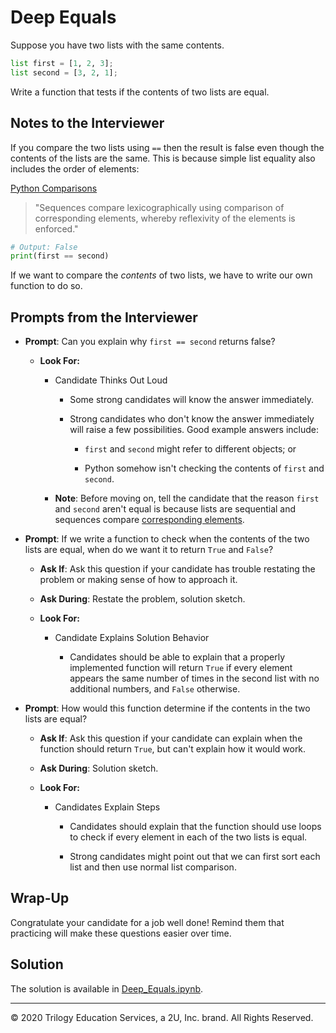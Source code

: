 # Deep Equals

Suppose you have two lists with the same contents.

```python
list first = [1, 2, 3];
list second = [3, 2, 1];
```

Write a function that tests if the contents of two lists are equal.

## Notes to the Interviewer

If you compare the two lists using `==` then the result is false even though the contents of the lists are the same. This is because simple list equality also includes the order of elements:

[Python Comparisons](https://docs.python.org/3/reference/expressions.html#comparisons)
> "Sequences compare lexicographically using comparison of corresponding elements, whereby reflexivity of the elements is enforced."

```python
# Output: False
print(first == second)
```

If we want to compare the _contents_ of two lists, we have to write our own function to do so.

## Prompts from the Interviewer

* **Prompt**: Can you explain why `first == second` returns false?

  * **Look For:**

    * Candidate Thinks Out Loud

      * Some strong candidates will know the answer immediately.

      * Strong candidates who don't know the answer immediately will raise a few possibilities. Good example answers include:

        * `first` and `second` might refer to different objects; or

        * Python somehow isn't checking the contents of `first` and `second`.

    * **Note**: Before moving on, tell the candidate that the reason `first` and `second` aren't equal is because lists are sequential and sequences compare [corresponding elements](https://docs.python.org/3/reference/expressions.html#comparisons).

* **Prompt**: If we write a function to check when the contents of the two lists are equal, when do we want it to return `True` and `False`?

  * **Ask If**: Ask this question if your candidate has trouble restating the problem or making sense of how to approach it.

  * **Ask During**: Restate the problem, solution sketch.

  * **Look For:**

    * Candidate Explains Solution Behavior

      * Candidates should be able to explain that a properly implemented function will return `True` if every element appears the same number of times in the second list with no additional numbers, and `False` otherwise.

* **Prompt**: How would this function determine if the contents in the two lists are equal?

  * **Ask If**: Ask this question if your candidate can explain when the function should return `True`, but can't explain how it would work.

  * **Ask During**: Solution sketch.

  * **Look For:**

    * Candidates Explain Steps

      * Candidates should explain that the function should use loops to check if every element in each of the two lists is equal.

      * Strong candidates might point out that we can first sort each list and then use normal list comparison.

## Wrap-Up

Congratulate your candidate for a job well done! Remind them that practicing will make these questions easier over time.

## Solution

The solution is available in [Deep_Equals.ipynb](Solved/Deep_Equals.ipynb).

------

© 2020 Trilogy Education Services, a 2U, Inc. brand. All Rights Reserved.

